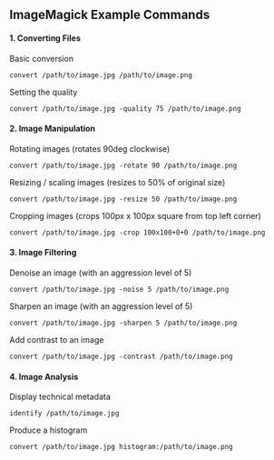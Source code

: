 ## ImageMagick Example Commands

#### 1. Converting Files
Basic conversion
```
convert /path/to/image.jpg /path/to/image.png
```
Setting the quality
```
convert /path/to/image.jpg -quality 75 /path/to/image.png
```

#### 2. Image Manipulation

Rotating images (rotates 90deg clockwise)
```
convert /path/to/image.jpg -rotate 90 /path/to/image.png
```

Resizing  / scaling images (resizes to 50% of original size)
```
convert /path/to/image.jpg -resize 50 /path/to/image.png
```

Cropping images (crops 100px x 100px square from top left corner)
```
convert /path/to/image.jpg -crop 100x100+0+0 /path/to/image.png
```

#### 3. Image Filtering

Denoise an image (with an aggression level of 5)
```
convert /path/to/image.jpg -noise 5 /path/to/image.png
```

Sharpen an image (with an aggression level of 5)
```
convert /path/to/image.jpg -sharpen 5 /path/to/image.png
```

Add contrast to an image
```
convert /path/to/image.jpg -contrast /path/to/image.png
```

#### 4. Image Analysis
Display technical metadata
```
identify /path/to/image.jpg
```
Produce a histogram
```
convert /path/to/image.jpg histogram:/path/to/image.png
```
